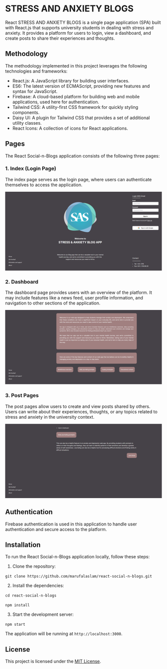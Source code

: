 # STRESS AND ANXIETY BLOGS

React STRESS AND ANXIETY BLOGS is a single page application (SPA) built with React.js that supports university students in dealing with stress and anxiety. It provides a platform for users to login, view a dashboard, and create posts to share their experiences and thoughts.

## Methodology

The methodology implemented in this project leverages the following technologies and frameworks:

- React.js: A JavaScript library for building user interfaces.
- ES6: The latest version of ECMAScript, providing new features and syntax for JavaScript.
- Firebase: A cloud-based platform for building web and mobile applications, used here for authentication.
- Tailwind CSS: A utility-first CSS framework for quickly styling components.
- Daisy UI: A plugin for Tailwind CSS that provides a set of additional utility classes.
- React Icons: A collection of icons for React applications.

## Pages

The React Social-n-Blogs application consists of the following three pages:

### 1. Index (Login Page)

The index page serves as the login page, where users can authenticate themselves to access the application.

![Login Page](./src/screenshots/index.png)

### 2. Dashboard

The dashboard page provides users with an overview of the platform. It may include features like a news feed, user profile information, and navigation to other sections of the application.

![Dashboard](./src/screenshots/dashboard.png)

### 3. Post Pages

The post pages allow users to create and view posts shared by others. Users can write about their experiences, thoughts, or any topics related to stress and anxiety in the university context.

![Post Page](./src/screenshots/post.png)

## Authentication

Firebase authentication is used in this application to handle user authentication and secure access to the platform.

## Installation

To run the React Social-n-Blogs application locally, follow these steps:

1. Clone the repository:

`git clone https://github.com/marufalaslam/react-social-n-blogs.git`


2. Install the dependencies:

`cd react-social-n-blogs`

`npm install`


3. Start the development server:

`npm start`


The application will be running at `http://localhost:3000`.

## License

This project is licensed under the [MIT License](LICENSE).
